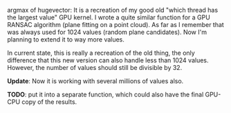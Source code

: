 argmax of hugevector:
It is a recreation of my good old "which thread has the largest value" GPU kernel.
I wrote a quite similar function for a GPU RANSAC algorithm (plane fitting on a point cloud).
As far as I remember that was always used for 1024 values (random plane candidates).
Now I'm planning to extend it to way more values.

In current state, this is really a recreation of the old thing, the only
difference that this new version can also handle less than 1024 values.
However, the number of values should still be divisible by 32.

**Update**: Now it is working with several millions of values also.

**TODO**: put it into a separate function, which could also have the final GPU-CPU copy of the results. 

